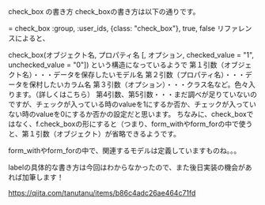 check_box の書き方
check_boxの書き方は以下の通りです。

= check_box :group, :user_ids, {class: "check_box"}, true, false
リファレンスによると、

check_box(オブジェクト名, プロパティ名 [, オプション, checked_value = "1", unchecked_value = "0"])
という構造になっているようで
第１引数（オブジェクト名）・・・データを保存したいモデル名
第２引数（プロパティ名）・・・データを保村したいカラム名
第３引数（オプション）・・・クラス名など。色々入ります。（詳しくはこちら）
第4引数、第5引数・・・まだ調べが足りていないのですが、チェックが入っている時のvalueを1にするか否か、チェックが入っていない時のvalueを0にするか否かの設定だと思います。
ちなみに、check_boxではなく、f.check_boxの形にすると（つまり、form_withやform_forの中で使うと、第１引数（オブジェクト）が省略できるようです。

form_withやform_forの中で、関連するモデルは定義していますものね。。。

labelの具体的な書き方は今回はわからなかったので、また後日実装の機会があれば加筆します！

https://qiita.com/tanutanu/items/b86c4adc26ae464c71fd